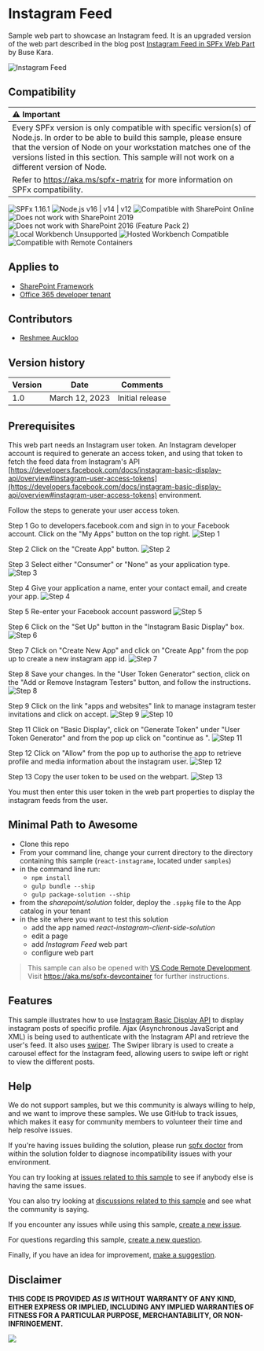 # Instagram Feed

  Sample web part to showcase an Instagram feed. It is an upgraded version of the web part described in the blog post [Instagram Feed in SPFx Web Part](https://medium.com/arfitect/instagram-feed-in-spfx-web-part-61f76fe1ded4) by Buse Kara.

![Instagram Feed](./assets/instagram-feed.png)

## Compatibility

| :warning: Important          |
|:---------------------------|
| Every SPFx version is only compatible with specific version(s) of Node.js. In order to be able to build this sample, please ensure that the version of Node on your workstation matches one of the versions listed in this section. This sample will not work on a different version of Node.|
|Refer to <https://aka.ms/spfx-matrix> for more information on SPFx compatibility.   |

![SPFx 1.16.1](https://img.shields.io/badge/SPFx-1.16.1-green.svg)
![Node.js v16 | v14 | v12](https://img.shields.io/badge/Node.js-v16%20%7C%20v14%20%7C%20v12-green.svg)
![Compatible with SharePoint Online](https://img.shields.io/badge/SharePoint%20Online-Compatible-green.svg)
![Does not work with SharePoint 2019](https://img.shields.io/badge/SharePoint%20Server%202019-Incompatible-red.svg "SharePoint Server 2019 requires SPFx 1.4.1 or lower")
![Does not work with SharePoint 2016 (Feature Pack 2)](https://img.shields.io/badge/SharePoint%20Server%202016%20(Feature%20Pack%202)-Incompatible-red.svg "SharePoint Server 2016 Feature Pack 2 requires SPFx 1.1")
![Local Workbench Unsupported](https://img.shields.io/badge/Local%20Workbench-Unsupported-red.svg "Local workbench is no longer available as of SPFx 1.13 and above")
![Hosted Workbench Compatible](https://img.shields.io/badge/Hosted%20Workbench-Compatible-green.svg)
![Compatible with Remote Containers](https://img.shields.io/badge/Remote%20Containers-Compatible-green.svg)

## Applies to

* [SharePoint Framework](https://learn.microsoft.com/sharepoint/dev/spfx/sharepoint-framework-overview)
* [Office 365 developer tenant](https://learn.microsoft.com/sharepoint/dev/spfx/set-up-your-developer-tenant)

## Contributors

* [Reshmee Auckloo](https://github.com/reshmee011)

## Version history

Version|Date|Comments
-------|----|--------
1.0|March 12, 2023|Initial release

## Prerequisites

This web part needs an Instagram user token. An Instagram developer account is required to generate an access token, and using that token to fetch the feed data from Instagram's API [https://developers.facebook.com/docs/instagram-basic-display-api/overview#instagram-user-access-tokens](https://developers.facebook.com/docs/instagram-basic-display-api/overview#instagram-user-access-tokens) environment.

Follow the steps to generate your user access token.

Step 1
Go to developers.facebook.com and sign in to your Facebook account. Click on the "My Apps" button on the top right.
![Step 1](./assets/usertoken-step1.png)

Step 2 
Click on the "Create App" button.
![Step 2](./assets/usertoken-step2.png)

Step 3
Select either "Consumer" or "None" as your application type.
![Step 3](./assets/usertoken-step3.png)

Step 4
Give your application a name, enter your contact email, and create your app.
![Step 4](./assets/usertoken-step4.png)

Step 5
Re-enter your Facebook account password
![Step 5](./assets/usertoken-step5.png)

Step 6
Click on the "Set Up" button in the "Instagram Basic Display" box. 
![Step 6](./assets/usertoken-step6.png) 

Step 7
Click on "Create New App" and click on "Create App" from the pop up to create a new instagram app id.
![Step 7](./assets/usertoken-step7.png) 

Step 8
Save your changes. In the "User Token Generator" section, click on the "Add or Remove Instagram Testers" button, and follow the instructions.
![Step 8](./assets/usertoken-step8.png) 

Step 9
Click on the link "apps and websites" link to manage instagram tester invitations and click on accept.
![Step 9](./assets/usertoken-step9.png) 
![Step 10](./assets/usertoken-step10.png) 

Step 11
Click on "Basic Display", click on "Generate Token" under "User Token Generator" and from the pop up click on "continue as <testername>".
![Step 11](./assets/usertoken-step11.png) 

Step 12
Click on "Allow" from the pop up to authorise the app to retrieve profile and media information about the instagram user.
![Step 12](./assets/usertoken-step12.png) 

Step 13
Copy the user token to be used on the webpart.
![Step 13](./assets/usertoken-step13.png) 

You must then enter this user token in the web part properties to display the instagram feeds from the user.

## Minimal Path to Awesome

* Clone this repo
* From your command line, change your current directory to the directory containing this sample (`react-instagrame`, located under `samples`)
* in the command line run:
  * `npm install`
  * `gulp bundle --ship`
  * `gulp package-solution --ship`
* from the _sharepoint/solution_ folder, deploy the `.sppkg` file to the App catalog in your tenant
* in the site where you want to test this solution
  * add the app named _react-instagram-client-side-solution_
  * edit a page
  * add _Instagram Feed_ web part
  * configure web part

>  This sample can also be opened with [VS Code Remote Development](https://code.visualstudio.com/docs/remote/remote-overview). Visit https://aka.ms/spfx-devcontainer for further instructions.

## Features

This sample illustrates how to use [Instagram Basic Display API](https://developers.facebook.com/docs/instagram-basic-display-api) to display instagram posts of specific profile. Ajax (Asynchronous JavaScript and XML) is being used to authenticate with the Instagram API and retrieve the user's feed.
It also uses [swiper](https://www.npmjs.com/package/swiper). The Swiper library is used to create a carousel effect for the Instagram feed, allowing users to swipe left or right to view the different posts. 

## Help

We do not support samples, but we this community is always willing to help, and we want to improve these samples. We use GitHub to track issues, which makes it easy for  community members to volunteer their time and help resolve issues.

If you're having issues building the solution, please run [spfx doctor](https://pnp.github.io/cli-microsoft365/cmd/spfx/spfx-doctor/) from within the solution folder to diagnose incompatibility issues with your environment.

You can try looking at [issues related to this sample](https://github.com/pnp/sp-dev-fx-webparts/issues?q=label%3A%22sample%3A%20react-instagram") to see if anybody else is having the same issues.

You can also try looking at [discussions related to this sample](https://github.com/pnp/sp-dev-fx-webparts/discussions?discussions_q=react-instagram) and see what the community is saying.

If you encounter any issues while using this sample, [create a new issue](https://github.com/pnp/sp-dev-fx-webparts/issues/new?assignees=&labels=Needs%3A+Triage+%3Amag%3A%2Ctype%3Abug-suspected%2Csample%3A%20react-instagram&template=bug-report.yml&sample=react-instagram&authors=@AJIXuMuK&title=react-instagram%20-%20).

For questions regarding this sample, [create a new question](https://github.com/pnp/sp-dev-fx-webparts/issues/new?assignees=&labels=Needs%3A+Triage+%3Amag%3A%2Ctype%3Aquestion%2Csample%3A%20react-instagram&template=question.yml&sample=react-instagram&authors=@AJIXuMuK&title=react-instagram%20-%20).

Finally, if you have an idea for improvement, [make a suggestion](https://github.com/pnp/sp-dev-fx-webparts/issues/new?assignees=&labels=Needs%3A+Triage+%3Amag%3A%2Ctype%3Aenhancement%2Csample%3A%20react-instagram&template=question.yml&sample=react-instagram&authors=@AJIXuMuK&title=react-instagram%20-%20).


## Disclaimer

**THIS CODE IS PROVIDED *AS IS* WITHOUT WARRANTY OF ANY KIND, EITHER EXPRESS OR IMPLIED, INCLUDING ANY IMPLIED WARRANTIES OF FITNESS FOR A PARTICULAR PURPOSE, MERCHANTABILITY, OR NON-INFRINGEMENT.**


<img src="https://pnptelemetry.azurewebsites.net/sp-dev-fx-webparts/samples/react-instagram" />
